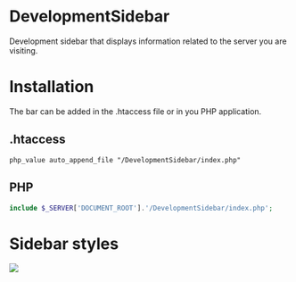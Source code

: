 # DevelopmentSidebar

Development sidebar that displays information related to the server you are visiting.

# Installation

The bar can be added in the .htaccess file or in you PHP application.

## .htaccess
```htaccess
php_value auto_append_file "/DevelopmentSidebar/index.php"
```

## PHP
```PHP
include $_SERVER['DOCUMENT_ROOT'].'/DevelopmentSidebar/index.php';
```

# Sidebar styles
<img src="https://img.sshort.net/i/LqJ3.png">
